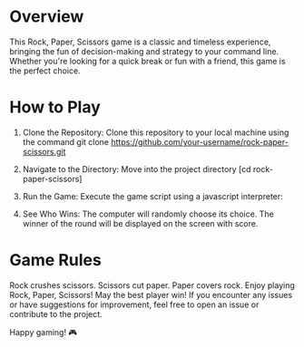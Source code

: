 # Overview
This Rock, Paper, Scissors game is a classic and timeless experience, bringing the fun of decision-making and strategy to your command line. Whether you're looking for a quick break or fun with a friend, this game is the perfect choice.

# How to Play
1. Clone the Repository: Clone this repository to your local machine using the command
git clone https://github.com/your-username/rock-paper-scissors.git

2. Navigate to the Directory: Move into the project directory [cd rock-paper-scissors]

3. Run the Game: Execute the game script using a javascript interpreter:

4. See Who Wins: The computer will randomly choose its choice. The winner of the round will be displayed on the screen with score.

# Game Rules
Rock crushes scissors.
Scissors cut paper.
Paper covers rock.
Enjoy playing Rock, Paper, Scissors! May the best player win! If you encounter any issues or have suggestions for improvement, feel free to open an issue or contribute to the project.

Happy gaming! 🎮
